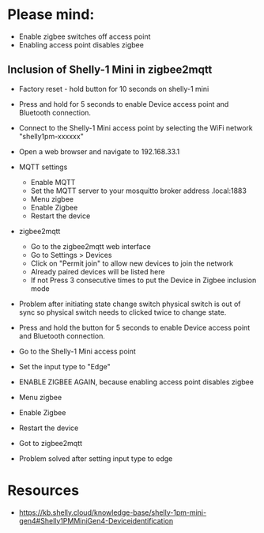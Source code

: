 # Please mind:
- Enable zigbee switches off access point
- Enabling access point disables zigbee

## Inclusion of Shelly-1 Mini in zigbee2mqtt
- Factory reset - hold button for 10 seconds on shelly-1 mini
- Press and hold for 5 seconds to enable Device access point and Bluetooth connection.
- Connect to the Shelly-1 Mini access point by selecting the WiFi network "shelly1pm-xxxxxx" 
- Open a web browser and navigate to 192.168.33.1
- MQTT settings
  - Enable MQTT
  - Set the MQTT server to your mosquitto broker address <ha host name>.local:1883
  - Menu zigbee
  - Enable Zigbee
  - Restart the device
 - zigbee2mqtt
   - Go to the zigbee2mqtt web interface
   - Go to Settings > Devices
   - Click on "Permit join" to allow new devices to join the network
   - Already paired devices will be listed here
   - If not Press 3 consecutive times to put the Device in Zigbee inclusion mode

 - Problem after initiating state change switch physical switch is out of sync so physical switch needs to clicked twice to change state.

 - Press and hold the button for 5 seconds to enable Device access point and Bluetooth connection.
 - Go to the Shelly-1 Mini access point
 - Set the input type to "Edge"
 - ENABLE ZIGBEE AGAIN, because enabling access point disables zigbee
  - Menu zigbee
  - Enable Zigbee
 - Restart the device
 - Got to zigbee2mqtt
 - Problem solved after setting input type to edge

# Resources
- https://kb.shelly.cloud/knowledge-base/shelly-1pm-mini-gen4#Shelly1PMMiniGen4-Deviceidentification